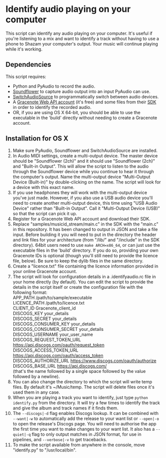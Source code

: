 Identify audio playing on your computer
=======================================

This script can identify any audio playing on your computer. It's useful if you're listening to a mix and want to identify a track without having to use a phone to Shazam your computer's output. Your music will continue playing while it's working.

Dependencies
------------

This script requires:

* Python and PyAudio to record the audio.
* [Soundflower](https://github.com/mattingalls/Soundflower) to capture audio output into an input PyAudio can use.
* [SwitchAudioSource](https://github.com/deweller/switchaudio-osx) to programmatically switch between audio devices.
* A [Gracenote Web API account](https://developer.gracenote.com/web-api) (it's free) and some files from their [SDK](https://developer.gracenote.com/gnsdk) in order to identify the recorded audio.
* OR, if you are using OS X 64-bit, you should be able to use the executable in the 'build' directly without needing to create a Gracenote account.

Installation for OS X
---------------------

1. Make sure PyAudio, Soundflower and SwitchAudioSource are installed.
2. In Audio MIDI settings, create a multi-output device. The master device should be "Soundflower (2ch)" and it should use "Soundflower (2ch)" and "Built-in Output". This will allow the script to listen to the audio through the Soundflower device while you continue to hear it through the computer's output. Name the multi-output device "Multi-Output Device (Built-in)" by double-clicking on the name. The script will look for a device with this exact name.
3. If you use headphones they will work with the multi-output device you've just made. However, if you also use a USB audio device you'll need to create another multi-output device, this time using "USB Audio Device" rather than "Built-in Output". Call it "Multi-Output Device (USB)" so that the script can pick it up.
4. Register for a Gracenote Web API account and download their SDK.
5. Replace "samples/musicid_stream/main.c" in the SDK with the "main.c" in this repository. It has been changed to output in JSON and take a file input. Before building it you will need to put in the directory the header and link files for your architecture (from "/lib/" and "/include" in the SDK directory). 64bit users need to use `make ARCH=x86_64`, or can just use the executable files in the 'build' directory. If you do so, providing your own Gracenote IDs is optional (though you'll still need to provide the licence file, below). Be sure to keep the dylib files in the same directory.
6. Create a "licence.txt" file containing the licence information provided in your online Gracenote account.
7. The script will look for configuration details in a .identifyaudio.rc file in your home directly (by default). You can edit the script to provide the details in the script itself or create the configuration file with the following format:  
APP_PATH /path/to/sample/executable  
LICENCE_PATH /path/to/licence.txt  
CLIENT_ID Gracenote_client_id  
DISCOGS_KEY your_details  
DISCOGS_SECRET your_details  
DISCOGS_CONSUMER_KEY your_details  
DISCOGS_CONSUMER_SECRET your_details  
DISCOGS_USERNAME your_user_name  
DISCOGS_REQUEST_TOKEN_URL https://api.discogs.com/oauth/request_token  
DISCOGS_ACCESS_TOKEN_URL https://api.discogs.com/oauth/access_token  
DISCOGS_AUTHORIZE_URL https://www.discogs.com/oauth/authorize  
DISCOGS_BASE_URL https://api.discogs.com/  
(that's the name followed by a single space followed by the value followed by a newline).
8. You can also change the directory to which the script will write temp files. By default it's ~/Music/temp. The script will delete files once it's used them in any case.
9. When you are playing a track you want to identify, just type `python identify.py` from the directory. It will try a few times to identify the track and give the album and track names if it finds them.
10. The `--discogs|-d` flag enables Discogs lookup. It can be combined with `--want|-w` to automatically add the release to your want list or `--open|-o` to open the release's Discogs page. You will need to authorise the app the first time you want to make changes to your want list. It also has a `--quiet|-q` flag to only output matches in JSON format, for use in pipelines, and `--verbose|-v` to get tracebacks.
11. To make the script available from anywhere in the console, move "identify.py" to "/usr/local/bin".
